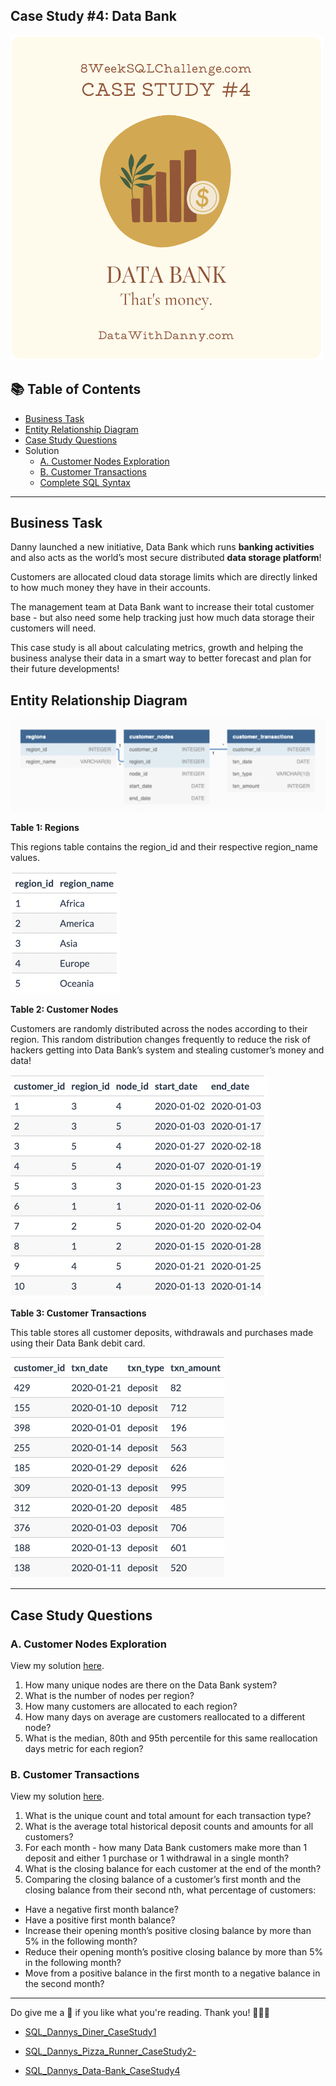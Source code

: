 ## Case Study #4: Data Bank

<img src="https://github.com/yaswanthteja/SQL_Dannys_Data-Bank_CaseStudy4/blob/master/images/Readme/DataBank.png" alt="Image" width="500" height="520">

## 📚 Table of Contents
- [Business Task](#business-task)
- [Entity Relationship Diagram](#entity-relationship-diagram)
- [Case Study Questions](#case-study-questions)
- Solution
  - [A. Customer Nodes Exploration](https://github.com/yaswanthteja/SQL_Dannys_Data-Bank_CaseStudy4/blob/master/A.%20Customer%20Nodes%20Exploration.md)
  - [B. Customer Transactions](https://github.com/yaswanthteja/SQL_Dannys_Data-Bank_CaseStudy4/blob/master/B.Customer_Transactions.md)
  - [Complete SQL Syntax](https://github.com/yaswanthteja/SQL_Dannys_Data-Bank_CaseStudy4/blob/master/SQL%20Syntax/Complete%20SQL%20solution.sql)

***

## Business Task
Danny launched a new initiative, Data Bank which runs **banking activities** and also acts as the world’s most secure distributed **data storage platform**!

Customers are allocated cloud data storage limits which are directly linked to how much money they have in their accounts. 

The management team at Data Bank want to increase their total customer base - but also need some help tracking just how much data storage their customers will need.

This case study is all about calculating metrics, growth and helping the business analyse their data in a smart way to better forecast and plan for their future developments!

## Entity Relationship Diagram

<img width="631" alt="image" src="https://github.com/yaswanthteja/SQL_Dannys_Data-Bank_CaseStudy4/blob/master/images/Readme/Entity%20Relationship%20Diagram.png">

**Table 1: Regions**

This regions table contains the region_id and their respective region_name values.

<img width="176" alt="image" src="https://github.com/yaswanthteja/SQL_Dannys_Data-Bank_CaseStudy4/blob/master/images/Readme/Table1-%20Regions.png">

**Table 2: Customer Nodes**

Customers are randomly distributed across the nodes according to their region. This random distribution changes frequently to reduce the risk of hackers getting into Data Bank’s system and stealing customer’s money and data!

<img width="412" alt="image" src="https://github.com/yaswanthteja/SQL_Dannys_Data-Bank_CaseStudy4/blob/master/images/Readme/Table%202-customerNodes.png">

**Table 3: Customer Transactions**

This table stores all customer deposits, withdrawals and purchases made using their Data Bank debit card.

<img width="343" alt="image" src="https://github.com/yaswanthteja/SQL_Dannys_Data-Bank_CaseStudy4/blob/master/images/Readme/Table%203-%20CustomerTransactions.png">

***

## Case Study Questions

### A. Customer Nodes Exploration

View my solution [here](https://github.com/yaswanthteja/SQL_Dannys_Data-Bank_CaseStudy4/blob/master/A.%20Customer%20Nodes%20Exploration.md).

1. How many unique nodes are there on the Data Bank system?
2. What is the number of nodes per region?
3. How many customers are allocated to each region?
4. How many days on average are customers reallocated to a different node?
5. What is the median, 80th and 95th percentile for this same reallocation days metric for each region?

### B. Customer Transactions

View my solution [here](https://github.com/yaswanthteja/SQL_Dannys_Data-Bank_CaseStudy4/blob/master/B.Customer_Transactions.md).
  
1. What is the unique count and total amount for each transaction type?
2. What is the average total historical deposit counts and amounts for all customers?
3. For each month - how many Data Bank customers make more than 1 deposit and either 1 purchase or 1 withdrawal in a single month?
4. What is the closing balance for each customer at the end of the month?
5. Comparing the closing balance of a customer’s first month and the closing balance from their second nth, what percentage of customers:
  - Have a negative first month balance?
  - Have a positive first month balance?
  - Increase their opening month’s positive closing balance by more than 5% in the following month?
  - Reduce their opening month’s positive closing balance by more than 5% in the following month?
  - Move from a positive balance in the first month to a negative balance in the second month?
  
***

Do give me a 🌟 if you like what you're reading. Thank you! 🙆🏻‍♀️




- [SQL_Dannys_Diner_CaseStudy1](https://github.com/yaswanthteja/SQL_Dannys_Diner_CaseStudy1)


- [SQL_Dannys_Pizza_Runner_CaseStudy2-](https://github.com/yaswanthteja/SQL_Dannys_Pizza_Runner_CaseStudy2-)

- [SQL_Dannys_Data-Bank_CaseStudy4](https://github.com/yaswanthteja/SQL_Dannys_Data-Bank_CaseStudy4)

